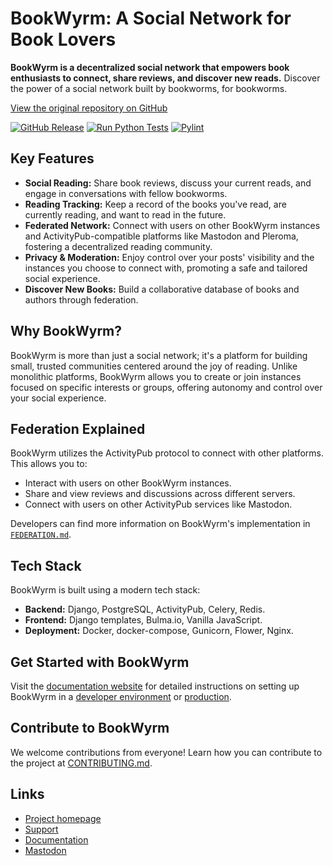 # BookWyrm: A Social Network for Book Lovers 

**BookWyrm is a decentralized social network that empowers book enthusiasts to connect, share reviews, and discover new reads.**  Discover the power of a social network built by bookworms, for bookworms.

[View the original repository on GitHub](https://github.com/bookwyrm-social/bookwyrm)

[![GitHub Release](https://img.shields.io/github/release/bookwyrm-social/bookwyrm.svg?colorB=58839b)](https://github.com/bookwyrm-social/bookwyrm/releases)
[![Run Python Tests](https://github.com/bookwyrm-social/bookwyrm/actions/workflows/django-tests.yml/badge.svg)](https://github.com/bookwyrm-social/bookwyrm/actions/workflows/django-tests.yml)
[![Pylint](https://github.com/bookwyrm-social/bookwyrm/actions/workflows/pylint.yml/badge.svg)](https://github.com/bookwyrm-social/bookwyrm/actions/workflows/pylint.yml)

## Key Features

*   **Social Reading:** Share book reviews, discuss your current reads, and engage in conversations with fellow bookworms.
*   **Reading Tracking:** Keep a record of the books you've read, are currently reading, and want to read in the future.
*   **Federated Network:** Connect with users on other BookWyrm instances and ActivityPub-compatible platforms like Mastodon and Pleroma, fostering a decentralized reading community.
*   **Privacy & Moderation:** Enjoy control over your posts' visibility and the instances you choose to connect with, promoting a safe and tailored social experience.
*   **Discover New Books:** Build a collaborative database of books and authors through federation.

## Why BookWyrm?

BookWyrm is more than just a social network; it's a platform for building small, trusted communities centered around the joy of reading. Unlike monolithic platforms, BookWyrm allows you to create or join instances focused on specific interests or groups, offering autonomy and control over your social experience.

## Federation Explained

BookWyrm utilizes the ActivityPub protocol to connect with other platforms. This allows you to:

*   Interact with users on other BookWyrm instances.
*   Share and view reviews and discussions across different servers.
*   Connect with users on other ActivityPub services like Mastodon.

Developers can find more information on BookWyrm's implementation in [`FEDERATION.md`](https://github.com/bookwyrm-social/bookwyrm/blob/main/FEDERATION.md).

## Tech Stack

BookWyrm is built using a modern tech stack:

*   **Backend:** Django, PostgreSQL, ActivityPub, Celery, Redis.
*   **Frontend:** Django templates, Bulma.io, Vanilla JavaScript.
*   **Deployment:** Docker, docker-compose, Gunicorn, Flower, Nginx.

## Get Started with BookWyrm

Visit the [documentation website](https://docs.joinbookwyrm.com/) for detailed instructions on setting up BookWyrm in a [developer environment](https://docs.joinbookwyrm.com/install-dev.html) or [production](https://docs.joinbookwyrm.com/install-prod.html).

## Contribute to BookWyrm

We welcome contributions from everyone! Learn how you can contribute to the project at [CONTRIBUTING.md](https://github.com/bookwyrm-social/bookwyrm/blob/main/CONTRIBUTING.md).

## Links

*   [Project homepage](https://joinbookwyrm.com/)
*   [Support](https://patreon.com/bookwyrm)
*   [Documentation](https://docs.joinbookwyrm.com/)
*   [Mastodon](https://tech.lgbt/@bookwyrm)